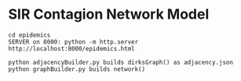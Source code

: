 # SIR Contagion Network Model

```
cd epidemics
SERVER on 8000: python -m http.server
http://localhost:8000/epidemics.html
```

```
python adjacencyBuilder.py builds dirksGraph() as adjacency.json
python graphBuilder.py builds network()
```

